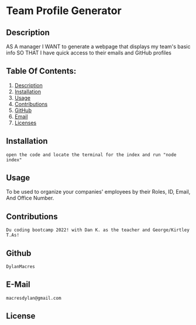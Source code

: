 # Team Profile Generator
    
  ## Description
   AS A manager
I WANT to generate a webpage that displays my team's basic info
SO THAT I have quick access to their emails and GitHub profiles

  ## Table Of Contents:

  1. [Description](#Description)
  2. [Installation](#Installation)
  3. [Usage](#Usage)
  4. [Contributions](#credits)
  5. [GitHub](#github)
  6. [Email](#email)
  7. [Licenses](#license)



  ## Installation 
    open the code and locate the terminal for the index and run "node index"

  ## Usage
 To be used to organize your companies' employees by their Roles, ID, Email, And Office Number.

  ## Contributions 
    Du coding bootcamp 2022! with Dan K. as the teacher and George/Kirtley T.As!

  ## Github
    DylanMacres

  ## E-Mail
    macresdylan@gmail.com

  ## License
